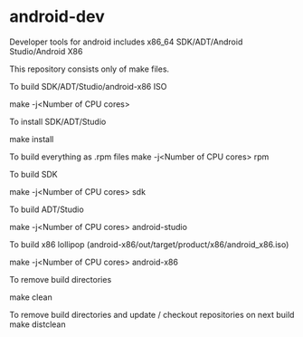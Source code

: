 android-dev
===========

Developer tools for android includes x86_64 SDK/ADT/Android Studio/Android X86

This repository consists only of make files.

To build SDK/ADT/Studio/android-x86 ISO

make -j&lt;Number of CPU cores&gt;

To install SDK/ADT/Studio

make install

To build everything as .rpm files
make -j&lt;Number of CPU cores&gt; rpm

To build SDK

make -j&lt;Number of CPU cores&gt; sdk

To build ADT/Studio

make -j&lt;Number of CPU cores&gt; android-studio

To build x86 lollipop (android-x86/out/target/product/x86/android_x86.iso)

make -j&lt;Number of CPU cores&gt; android-x86

To remove build directories

make clean

To remove build directories and update / checkout repositories on next build
make distclean
